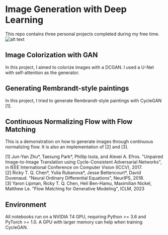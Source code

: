 # Image Generation with Deep Learning
This repo contains three personal projects completed during my free time.\
![alt text](https://github.com/DY-Z/GAN-for-Image-Colorization/blob/main/download.png?raw=true)

## Image Colorization with GAN
In this project, I aimed to colorize images with a DCGAN. I used a U-Net with self-attention as the generator.

## Generating Rembrandt-style paintings
In this project, I tried to generate Rembrandt-style paintings with CycleGAN [1].

## Continuous Normalizing Flow with Flow Matching
This is a demonstration on how to generate images through continuous normalizing flow. It is also an implementation of [2] and [3].

[1] Jun-Yan Zhu*, Taesung Park*, Phillip Isola, and Alexei A. Efros. "Unpaired Image-to-Image Translation using Cycle-Consistent Adversarial Networks", in IEEE International Conference on Computer Vision (ICCV), 2017.\
[2] Ricky T. Q. Chen*, Yulia Rubanova*, Jesse Bettencourt*, David Duvenaud. "Neural Ordinary Differential Equations", NeurIPS, 2018.\
[3] Yaron Lipman, Ricky T. Q. Chen, Heli Ben-Hamu, Maximilian Nickel, Matthew Le. "Flow Matching for Generative Modeling", ICLM, 2023

## Environment
All notebooks run on a NVIDIA T4 GPU, requiring Python >= 3.6 and PyTorch >= 1.0. A GPU with larger memory can help when training CycleGAN.
